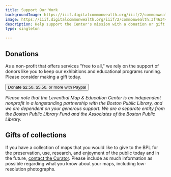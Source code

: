 ```yaml
---
title: Support Our Work
backgroundImage: https://iiif.digitalcommonwealth.org/iiif/2/commonwealth:3f463366g/1292,3248,8404,3417/1200,/0/default.jpg
image: https://iiif.digitalcommonwealth.org/iiif/2/commonwealth:3f4634466/2291,2158,3532,2116/1200,/0/default.jpg
description: Help support the Center's mission with a donation or gift
type: singleton

---
```

## Donations

As a non-profit that offers services "free to all," we rely on the support of donors like you to keep our exhibitions and educational programs running. Please consider making a gift today.

<form action="https://www.paypal.com/donate" method="post" target="_top">
<input type="hidden" name="hosted_button_id" value="532DUV9J8WUZ8" />
<input type="submit" class="btn btn-primary btn-block" src="https://www.paypalobjects.com/en_US/i/btn/btn_donate_LG.gif" border="0" name="submit" value="Donate $2.50, $5.50, or more with Paypal" title="Donate with PayPal button" alt="Donate with PayPal button" />
<img alt="" border="0" src="https://www.paypal.com/en_US/i/scr/pixel.gif" width="1" height="1" />
</form>


_Please note that the Leventhal Map & Education Center is an independent nonprofit in a longstanding partnership with the Boston Public Library, and we are dependent on your generous support. We are a separate entity from the Boston Public Library Fund and the Associates of the Boston Public Library._

## Gifts of collections

If you have a collection of maps that you would like to give to the BPL for the preservation, use, research, and enjoyment of the public today and in the future, [contact the Curator](/about/people/garrett-nelson). Please include as much information as possible regarding what you know about your maps, including low-resolution photographs.